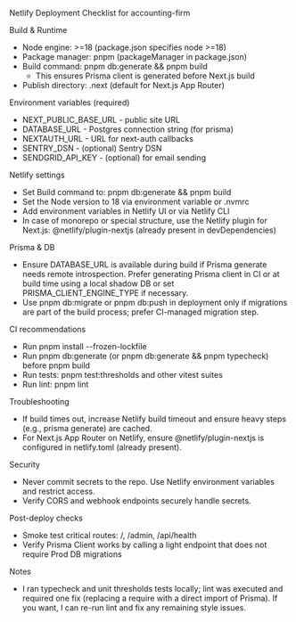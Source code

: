 Netlify Deployment Checklist for accounting-firm

Build & Runtime

- Node engine: >=18 (package.json specifies node >=18)
- Package manager: pnpm (packageManager in package.json)
- Build command: pnpm db:generate && pnpm build
  - This ensures Prisma client is generated before Next.js build
- Publish directory: .next (default for Next.js App Router)

Environment variables (required)

- NEXT_PUBLIC_BASE_URL - public site URL
- DATABASE_URL - Postgres connection string (for prisma)
- NEXTAUTH_URL - URL for next-auth callbacks
- SENTRY_DSN - (optional) Sentry DSN
- SENDGRID_API_KEY - (optional) for email sending

Netlify settings

- Set Build command to: pnpm db:generate && pnpm build
- Set the Node version to 18 via environment variable or .nvmrc
- Add environment variables in Netlify UI or via Netlify CLI
- In case of monorepo or special structure, use the Netlify plugin for Next.js: @netlify/plugin-nextjs (already present in devDependencies)

Prisma & DB

- Ensure DATABASE_URL is available during build if Prisma generate needs remote introspection. Prefer generating Prisma client in CI or at build time using a local shadow DB or set PRISMA_CLIENT_ENGINE_TYPE if necessary.
- Use pnpm db:migrate or pnpm db:push in deployment only if migrations are part of the build process; prefer CI-managed migration step.

CI recommendations

- Run pnpm install --frozen-lockfile
- Run pnpm db:generate (or pnpm db:generate && pnpm typecheck) before pnpm build
- Run tests: pnpm test:thresholds and other vitest suites
- Run lint: pnpm lint

Troubleshooting

- If build times out, increase Netlify build timeout and ensure heavy steps (e.g., prisma generate) are cached.
- For Next.js App Router on Netlify, ensure @netlify/plugin-nextjs is configured in netlify.toml (already present).

Security

- Never commit secrets to the repo. Use Netlify environment variables and restrict access.
- Verify CORS and webhook endpoints securely handle secrets.

Post-deploy checks

- Smoke test critical routes: /, /admin, /api/health
- Verify Prisma Client works by calling a light endpoint that does not require Prod DB migrations

Notes

- I ran typecheck and unit thresholds tests locally; lint was executed and required one fix (replacing a require with a direct import of Prisma). If you want, I can re-run lint and fix any remaining style issues.
